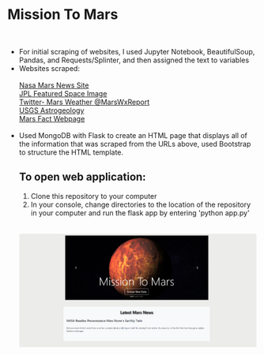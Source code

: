 # Mission To Mars
<br>
<ul>
  <li> For initial scraping of websites, I used Jupyter Notebook, BeautifulSoup, Pandas, and Requests/Splinter, and then assigned the text to variables </li>
  <li> Websites scraped:</li> <br>
    <a href="https://mars.nasa.gov/news/" target="blank"> Nasa Mars News Site</a> <br>
    <a href="https://www.jpl.nasa.gov/spaceimages/?search=&category=Mars" target="blank">JPL Featured Space Image </a><br>
    <a href="https://twitter.com/marswxreport?lang=en" target="blank">Twitter- Mars Weather @MarsWxReport</a> <br>
    <a href="https://astrogeology.usgs.gov/search/results?q=hemisphere+enhanced&k1=target&v1=Mars" target="blank">USGS Astrogeology</a><br>
    <a href="https://space-facts.com/mars/" target="blank"> Mars Fact Webpage </a><br><br>
  <li>Used MongoDB with Flask to create an HTML page that displays all of the information that was scraped from the URLs above, used Bootstrap to structure the HTML template.



<h2><b>To open web application:</b></h2>
<ol>
  <li>Clone this repository to your computer</li>
  <li>In your console, change directories to the location of the repository in your computer and run the flask app by entering 'python app.py' </li>
</ol><br><br>

<img src="snapshot_1_of_4.PNG">

